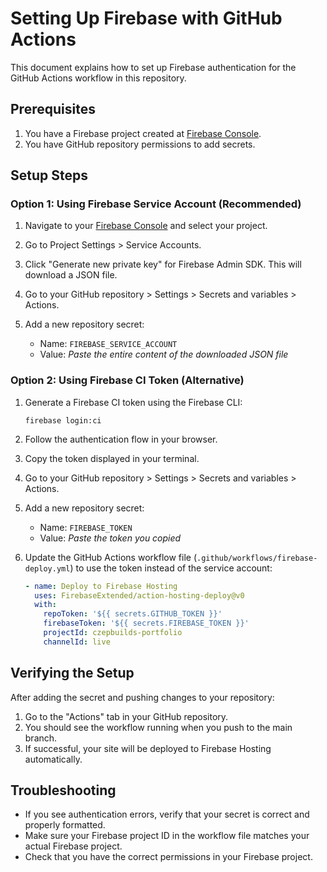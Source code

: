 # Setting Up Firebase with GitHub Actions

This document explains how to set up Firebase authentication for the GitHub Actions workflow in this repository.

## Prerequisites

1. You have a Firebase project created at [Firebase Console](https://console.firebase.google.com/).
2. You have GitHub repository permissions to add secrets.

## Setup Steps

### Option 1: Using Firebase Service Account (Recommended)

1. Navigate to your [Firebase Console](https://console.firebase.google.com/) and select your project.

2. Go to Project Settings > Service Accounts.

3. Click "Generate new private key" for Firebase Admin SDK. This will download a JSON file.

4. Go to your GitHub repository > Settings > Secrets and variables > Actions.

5. Add a new repository secret:
   - Name: `FIREBASE_SERVICE_ACCOUNT`
   - Value: *Paste the entire content of the downloaded JSON file*

### Option 2: Using Firebase CI Token (Alternative)

1. Generate a Firebase CI token using the Firebase CLI:
   ```
   firebase login:ci
   ```
   
2. Follow the authentication flow in your browser.

3. Copy the token displayed in your terminal.

4. Go to your GitHub repository > Settings > Secrets and variables > Actions.

5. Add a new repository secret:
   - Name: `FIREBASE_TOKEN`
   - Value: *Paste the token you copied*

6. Update the GitHub Actions workflow file (`.github/workflows/firebase-deploy.yml`) to use the token instead of the service account:

   ```yaml
   - name: Deploy to Firebase Hosting
     uses: FirebaseExtended/action-hosting-deploy@v0
     with:
       repoToken: '${{ secrets.GITHUB_TOKEN }}'
       firebaseToken: '${{ secrets.FIREBASE_TOKEN }}'
       projectId: czepbuilds-portfolio
       channelId: live
   ```

## Verifying the Setup

After adding the secret and pushing changes to your repository:

1. Go to the "Actions" tab in your GitHub repository.
2. You should see the workflow running when you push to the main branch.
3. If successful, your site will be deployed to Firebase Hosting automatically.

## Troubleshooting

- If you see authentication errors, verify that your secret is correct and properly formatted.
- Make sure your Firebase project ID in the workflow file matches your actual Firebase project.
- Check that you have the correct permissions in your Firebase project. 